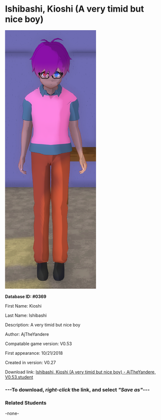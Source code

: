 # Ishibashi, Kioshi (A very timid but nice boy)

<img src="../../Files/Images/Ishibashi, Kioshi (A very timid but nice boy).png" title="Ishibashi, Kioshi (A very timid but nice boy) - AjTheYandere, V0.53">

**Database ID: #0369**

First Name: Kioshi

Last Name: Ishibashi

Description: A very timid but nice boy

Author: AjTheYandere

Compatable game version: V0.53

First appearance: 10/21/2018

Created in version: V0.27

Download link: <a href="https://raw.githubusercontent.com/Arbiter1223/Daigaku-Gurashi-Custom-Students/master/Files/Student%20Files/Ishibashi%2C%20Kioshi%20(A%20very%20timid%20but%20nice%20boy)%20-%20AjTheYandere%2C%20V0.53.student">Ishibashi, Kioshi (A very timid but nice boy) - AjTheYandere, V0.53.student</a>

### ---**To download, _right-click_ the link, and select _"Save as"_**---

### Related Students

-none-
